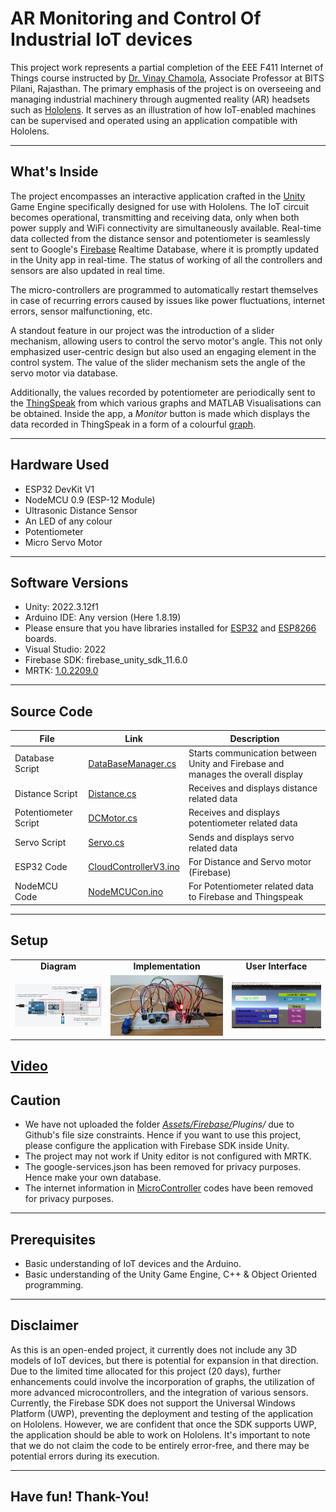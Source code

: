 # AR Monitoring and Control Of Industrial IoT devices

This project work represents a partial completion of the EEE F411 Internet of Things course instructed by [Dr. Vinay Chamola](https://www.bits-pilani.ac.in/pilani/vinay-chamola/), Associate Professor at BITS Pilani, Rajasthan. The primary emphasis of the project is on overseeing and managing industrial machinery through augmented reality (AR) headsets such as [Hololens](https://www.microsoft.com/en-us/hololens). It serves as an illustration of how IoT-enabled machines can be supervised and operated using an application compatible with Hololens.

---
## What's Inside

The project encompasses an interactive application crafted in the [Unity](https://unity.com/) Game Engine specifically designed for use with Hololens. The IoT circuit becomes operational, transmitting and receiving data, only when both power supply and WiFi connectivity are simultaneously available. Real-time data collected from the distance sensor and potentiometer is seamlessly sent to Google's [Firebase](https://firebase.google.com/) Realtime Database, where it is promptly updated in the Unity app in real-time. The status of working of all the controllers and sensors are also updated in real time.

The micro-controllers are programmed to automatically restart themselves in case of recurring errors caused by issues like power fluctuations, internet errors, sensor malfunctioning, etc.

A standout feature in our project was the introduction of a slider mechanism, allowing users to control the servo motor's angle. This not only emphasized user-centric design but also used an engaging element in the control system. The value of the slider mechanism sets the angle of the servo motor via database.

Additionally, the values recorded by potentiometer are periodically sent to the [ThingSpeak](https://thingspeak.com/) from which various graphs and MATLAB Visualisations can be obtained. Inside the app, a <em>Monitor</em> button is made which displays the data recorded in ThingSpeak in a form of a colourful [graph](Images/ThingSpeakGraph.png).

---
## Hardware Used
- ESP32 DevKit V1
- NodeMCU 0.9 (ESP-12 Module)
- Ultrasonic Distance Sensor
- An LED of any colour
- Potentiometer
- Micro Servo Motor
---
## Software Versions
- Unity: 2022.3.12f1
- Arduino IDE: Any version (Here 1.8.19)
- Please ensure that you have libraries installed for [ESP32](https://randomnerdtutorials.com/installing-the-esp32-board-in-arduino-ide-windows-instructions/) and [ESP8266](https://randomnerdtutorials.com/how-to-install-esp8266-board-arduino-ide/) boards.
- Visual Studio: 2022
- Firebase SDK: firebase_unity_sdk_11.6.0
- MRTK: [1.0.2209.0](https://www.microsoft.com/en-us/download/details.aspx?id=102778) 
---
## Source Code

| File | Link | Description |
| ---- | ---- | ---------- |
| Database Script | [DataBaseManager.cs](Assets/DataBaseManager.cs) | Starts communication between Unity and Firebase and manages the overall display |
| Distance Script | [Distance.cs](Assets/Distance.cs) | Receives and displays distance related data |
| Potentiometer Script | [DCMotor.cs](Assets/DCMotor.cs) | Receives and displays potentiometer related data |
| Servo Script | [Servo.cs](Assets/Servo.cs) | Sends and displays servo related data |
| ESP32 Code | [CloudControllerV3.ino](MicroController/CloudControllerV3/CloudControllerV3.ino) | For Distance and Servo motor (Firebase) |
| NodeMCU Code | [NodeMCUCon.ino](MicroController/NodeMCUCon/NodeMCUCon.ino) | For Potentiometer related data to Firebase and Thingspeak|

---
## Setup

<table>
  <tr>
     <td align="center"><b>Diagram</b></td>
     <td align="center"><b>Implementation</b></td>
     <td align="center"><b>User Interface</b></td>
  </tr>
  <tr>
    <td><img src="Images/CircuitDiagram.png" width=500></td>
    <td><img src="Images/OGCircuit.jpg" width=500></td>
    <td><img src="Images/UIworking.png" width=500></td>
  </tr>
</table>


[Video](Images/Demo_Vid1.mp4)
---
## Caution

- We have not uploaded the folder <em>[Assets/Firebase/](Assets/Firebase/)Plugins/</em> due to Github's file size constraints. Hence if you want to use this project, please configure the application with Firebase SDK inside Unity.
- The project may not work if Unity editor is not configured with MRTK.
- The google-services.json has been removed for privacy purposes. Hence make your own database.
- The internet information in [MicroController](MicroController/) codes have been removed for privacy purposes.

---
## Prerequisites

- Basic understanding of IoT devices and the Arduino.
- Basic understanding of the Unity Game Engine, C++ & Object Oriented programming.

---
## Disclaimer

As this is an open-ended project, it currently does not include any 3D models of IoT devices, but there is potential for expansion in that direction. Due to the limited time allocated for this project (20 days), further enhancements could involve the incorporation of graphs, the utilization of more advanced microcontrollers, and the integration of various sensors. Currently, the Firebase SDK does not support the Universal Windows Platform (UWP), preventing the deployment and testing of the application on Hololens. However, we are confident that once the SDK supports UWP, the application should be able to work on Hololens. It's important to note that we do not claim the code to be entirely error-free, and there may be potential errors during its execution.

---
## Have fun! Thank-You!